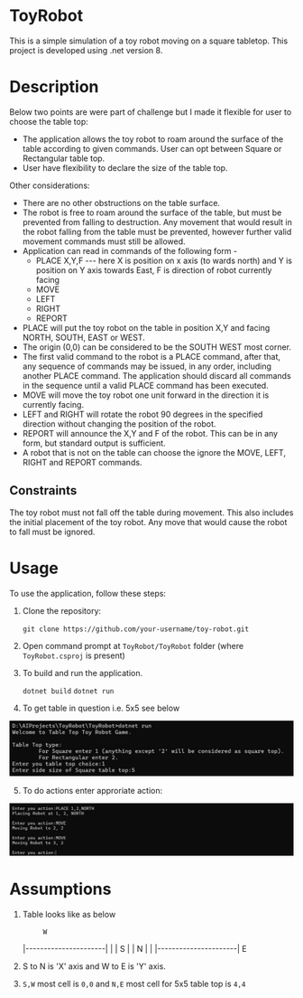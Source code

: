 # ToyRobot
This is a simple simulation of a toy robot moving on a square tabletop. This project is developed using .net version 8.

# Description
Below two points are were part of challenge but I made it flexible for user to choose the table top:

- The application allows the toy robot to roam around the surface of the table according to given commands. User can opt between Square or Rectangular table top.
- User have flexibility to declare the size of the table top.

Other considerations:

- There are no other obstructions on the table surface.
- The robot is free to roam around the surface of the table, but must be prevented from falling to destruction. Any movement that would result in the robot falling from the table must be prevented, however further valid movement commands must still be allowed.
- Application can read in commands of the following form -
  - PLACE X,Y,F --- here X is position on x axis (to wards north) and Y is position on Y axis towards East, F is direction of robot currently facing
  - MOVE
  - LEFT
  - RIGHT
  - REPORT
- PLACE will put the toy robot on the table in position X,Y and facing NORTH, SOUTH, EAST or WEST.
- The origin (0,0) can be considered to be the SOUTH WEST most corner.
- The first valid command to the robot is a PLACE command, after that, any sequence of commands may be issued, in any order, including another PLACE command. The application should discard all commands in the sequence until a valid PLACE command   has been executed.
- MOVE will move the toy robot one unit forward in the direction it is currently facing.
- LEFT and RIGHT will rotate the robot 90 degrees in the specified direction without changing the position of the robot.
- REPORT will announce the X,Y and F of the robot. This can be in any form, but standard output is sufficient.
- A robot that is not on the table can choose the ignore the MOVE, LEFT, RIGHT and REPORT commands.

## Constraints

The toy robot must not fall off the table during movement. This also includes the initial placement of the toy robot.
Any move that would cause the robot to fall must be ignored.

# Usage
To use the application, follow these steps:

1. Clone the repository:

    `git clone https://github.com/your-username/toy-robot.git`

2. Open command prompt at `ToyRobot/ToyRobot` folder (where `ToyRobot.csproj` is present)

3. To build and run the application.

    `dotnet build`
    `dotnet run`

4. To get table in question i.e. 5x5 see below

![alt text](readme_images/run1.png)

5. To do actions enter approriate action:

![alt text](readme_images/commands_example.png)


# Assumptions

1. Table looks like as below

            W
      |----------------------|
      |                      |
    S |                      | N
      |                      |
      |----------------------|
            E

2. S to N is 'X' axis and W to E is 'Y' axis.

3. `S,W` most cell is `0,0` and `N,E` most cell for 5x5 table top is `4,4`
